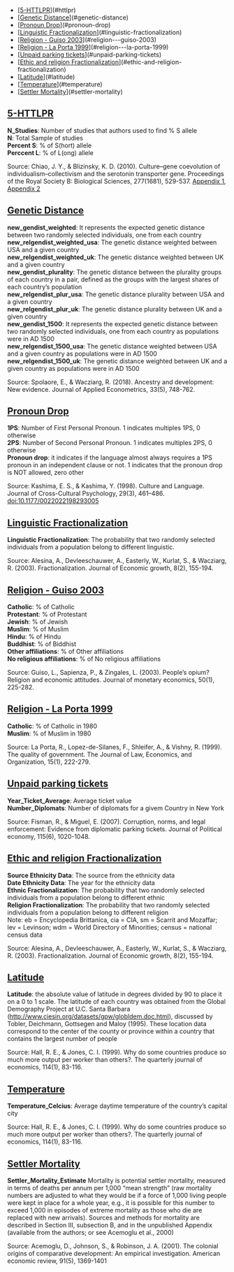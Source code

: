 -   [[5-HTTLPR](#5HTTLPR)](#httlpr)
-   [[Genetic Distance](#distance)](#genetic-distance)
-   [[Pronoun Drop](#language1)](#pronoun-drop)
-   [[Linguistic
    Fractionalization](#language2)](#linguistic-fractionalization)
-   [[Religion - Guiso 2003](#Religion1)](#religion---guiso-2003)
-   [[Religion - La Porta 1999](#Religion2)](#religion---la-porta-1999)
-   [[Unpaid parking tickets](#ticket)](#unpaid-parking-tickets)
-   [[Ethic and religion
    Fractionalization](#fractionalization)](#ethic-and-religion-fractionalization)
-   [[Latitude](#latitude)](#latitude)
-   [[Temperature](#Temperature)](#temperature)
-   [[Settler Mortality](#mortality)](#settler-mortality)

[5-HTTLPR](#5HTTLPR)
--------------------

**N\_Studies**: Number of studies that authors used to find % S allele  
**N**: Total Sample of studies  
**Percent S**: % of S(hort) allele  
**Perccent L**: % of L(ong) allele

Source: Chiao, J. Y., & Blizinsky, K. D. (2010). Culture–gene
coevolution of individualism–collectivism and the serotonin transporter
gene. Proceedings of the Royal Society B: Biological Sciences,
277(1681), 529-537. [Appendix
1](https://royalsocietypublishing.org/action/downloadSupplement?doi=10.1098%2Frspb.2009.1650&file=rspb20091650supp4.pdf),
[Appendix
2](https://royalsocietypublishing.org/action/downloadSupplement?doi=10.1098%2Frspb.2009.1650&file=rspb20091650supp1.doc)

[Genetic Distance](#distance)
-----------------------------

**new\_gendist\_weighted**: It represents the expected genetic distance
between two randomly selected individuals, one from each country  
**new\_relgendist\_weighted\_usa**: The genetic distance weighted
between USA and a given country  
**new\_relgendist\_weighted\_uk**: The genetic distance weighted between
UK and a given country  
**new\_gendist\_plurality**: The genetic distance between the plurality
groups of each country in a pair, defined as the groups with the largest
shares of each country’s population  
**new\_relgendist\_plur\_usa**: The genetic distance plurality between
USA and a given country  
**new\_relgendist\_plur\_uk**: The genetic distance plurality between UK
and a given country  
**new\_gendist\_1500**: It represents the expected genetic distance
between two randomly selected individuals, one from each country as
populations were in AD 1500  
**new\_relgendist\_1500\_usa**: The genetic distance weighted between
USA and a given country as populations were in AD 1500  
**new\_relgendist\_1500\_uk**: The genetic distance weighted between UK
and a given country as populations were in AD 1500

Source: Spolaore, E., & Wacziarg, R. (2018). Ancestry and development:
New evidence. Journal of Applied Econometrics, 33(5), 748-762.

[Pronoun Drop](#language1)
--------------------------

**1PS**: Number of First Personal Pronoun. 1 indicates multiples 1PS, 0
otherwise  
**2PS**: Number of Second Personal Pronoun. 1 indicates multiples 2PS, 0
otherwise  
**Pronoun drop**: it indicates if the language almost always requires a
1PS pronoun in an independent clause or not. 1 indicates that the
pronoun drop is NOT allowed, zero other

Source: Kashima, E. S., & Kashima, Y. (1998). Culture and Language.
Journal of Cross-Cultural Psychology, 29(3), 461–486.
<a href="doi:10.1177/0022022198293005" class="uri">doi:10.1177/0022022198293005</a>

[Linguistic Fractionalization](#language2)
------------------------------------------

**Linguistic Fractionalization**: The probability that two randomly
selected individuals from a population belong to different linguistic.

Source: Alesina, A., Devleeschauwer, A., Easterly, W., Kurlat, S., &
Wacziarg, R. (2003). Fractionalization. Journal of Economic growth,
8(2), 155-194.

[Religion - Guiso 2003](#Religion1)
-----------------------------------

**Catholic**: % of Catholic  
**Protestant**: % of Protestant  
**Jewish**: % of Jewish  
**Muslim**: % of Muslim  
**Hindu**: % of Hindu  
**Buddhist**: % of Biddhist  
**Other affiliations**: % of Other affiliations  
**No religious affiliations**: % of No religious affiliations

Source: Guiso, L., Sapienza, P., & Zingales, L. (2003). People’s opium?
Religion and economic attitudes. Journal of monetary economics, 50(1),
225-282.

[Religion - La Porta 1999](#Religion2)
--------------------------------------

**Catholic**: % of Catholic in 1980  
**Muslim**: % of Muslim in 1980

Source: La Porta, R., Lopez-de-Silanes, F., Shleifer, A., & Vishny, R.
(1999). The quality of government. The Journal of Law, Economics, and
Organization, 15(1), 222-279.

[Unpaid parking tickets](#ticket)
---------------------------------

**Year\_Ticket\_Average**: Average ticket value  
**Number\_Diplomats**: Number of diplomats for a givem Country in New
York

Source: Fisman, R., & Miguel, E. (2007). Corruption, norms, and legal
enforcement: Evidence from diplomatic parking tickets. Journal of
Political economy, 115(6), 1020-1048.

[Ethic and religion Fractionalization](#fractionalization)
----------------------------------------------------------

**Source Ethnicity Data**: The source from the ethnicity data  
**Date Ethnicity Data**: The year for the ethnicity data  
**Ethnic Fractionalization**: The probability that two randomly selected
individuals from a population belong to different ethnic  
**Religion Fractionalization**: The probability that two randomly
selected individuals from a population belong to different religion  
Note: eb = Encyclopedia Brittanica, cia = CIA, sm = Scarrit and
Mozaffar; lev = Levinson; wdm = World Directory of Minorities; census =
national census data

Source: Alesina, A., Devleeschauwer, A., Easterly, W., Kurlat, S., &
Wacziarg, R. (2003). Fractionalization. Journal of Economic growth,
8(2), 155-194.

[Latitude](#latitude)
---------------------

**Latitude**: the absolute value of latitude in degrees divided by 90 to
place it on a 0 to 1 scale. The latitude of each country was obtained
from the Global Demography Project at U.C. Santa Barbara
(<a href="http://www.ciesin.org/datasets/gpw/globldem.doc.html" class="uri">http://www.ciesin.org/datasets/gpw/globldem.doc.html</a>),
discussed by Tobler, Deichmann, Gottsegen and Maloy (1995). These
location data correspond to the center of the county or province within
a country that contains the largest number of people

Source: Hall, R. E., & Jones, C. I. (1999). Why do some countries
produce so much more output per worker than others?. The quarterly
journal of economics, 114(1), 83-116.

[Temperature](#Temperature)
---------------------------

**Temperature\_Celcius**: Average daytime temperature of the country’s
capital city

Source: Hall, R. E., & Jones, C. I. (1999). Why do some countries
produce so much more output per worker than others?. The quarterly
journal of economics, 114(1), 83-116.

[Settler Mortality](#mortality)
-------------------------------

**Settler\_Mortality\_Estimate** Mortality is potential settler
mortality, measured in terms of deaths per annum per 1,000 “mean
strength” (raw mortality numbers are adjusted to what they would be if a
force of 1,000 living people were kept in place for a whole year, e.g.,
it is possible for this number to exceed 1,000 in episodes of extreme
mortality as those who die are replaced with new arrivals). Sources and
methods for mortality are described in Section III, subsection B, and in
the unpublished Appendix (available from the authors; or see Acemoglu et
al., 2000)

Source: Acemoglu, D., Johnson, S., & Robinson, J. A. (2001). The
colonial origins of comparative development: An empirical investigation.
American economic review, 91(5), 1369-1401
